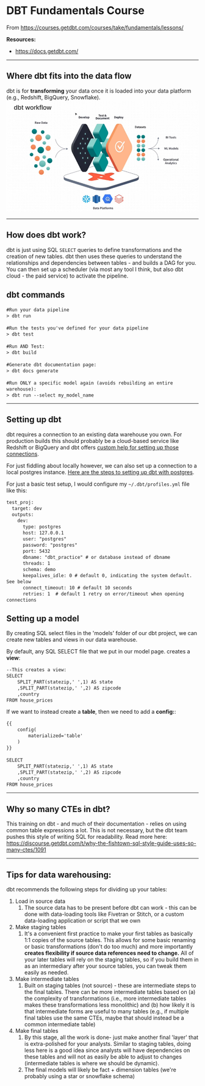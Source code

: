 # DBT Fundamentals Course

From https://courses.getdbt.com/courses/take/fundamentals/lessons/

**Resources:**
- https://docs.getdbt.com/

---

## Where dbt fits into the data flow
dbt is for **transforming** your data once it is loaded into your data platform (e.g., Redshift, BigQuery, Snowflake).
<img src="./media/dbt_workflow.png">

---

## How does dbt work?
dbt is just using SQL `SELECT` queries to define transformations and the creation of new tables. dbt then uses these queries to understand the relationships and dependencies between tables - and builds a DAG for you.
You can then set up a scheduler (via most any tool I think, but also dbt cloud - the paid service) to activate the pipeline.

## dbt commands
```
#Run your data pipeline
> dbt run

#Run the tests you've defined for your data pipeline
> dbt test

#Run AND Test:
> dbt build

#Generate dbt documentation page:
> dbt docs generate

#Run ONLY a specific model again (avoids rebuilding an entire warehouse):
> dbt run --select my_model_name
```

---

## Setting up dbt
dbt requires a connection to an existing data warehouse you own. For production builds this should probably be a cloud-based service like Redshift or BigQuery and dbt offers [custom help for setting up those connections](https://docs.getdbt.com/docs/supported-data-platforms).

For just fiddling about locally however, we can also set up a connection to a local postgres instance. [Here are the steps to setting up dbt with postgres](https://docs.getdbt.com/reference/warehouse-setups/postgres-setup).

For just a basic test setup, I would configure my `~/.dbt/profiles.yml` file like this:
```
test_proj:
  target: dev
  outputs:
    dev:
      type: postgres
      host: 127.0.0.1
      user: "postgres"
      password: "postgres"
      port: 5432
      dbname: "dbt_practice" # or database instead of dbname
      threads: 1
      schema: demo
      keepalives_idle: 0 # default 0, indicating the system default. See below
      connect_timeout: 10 # default 10 seconds
      retries: 1  # default 1 retry on error/timeout when opening connections
```

## Setting up a model
By creating SQL select files in the 'models' folder of our dbt project, we can create new tables and views in our data warehouse.

By default, any SQL SELECT file that we put in our model page. creates a **view**:
```
--This creates a view:
SELECT
    SPLIT_PART(statezip,' ',1) AS state
    ,SPLIT_PART(statezip,' ',2) AS zipcode
    ,country
FROM house_prices
```

If we want to instead create a **table**, then we need to add a **config:**:
```
{{
    config(
        materialized='table'
    )
}}

SELECT
    SPLIT_PART(statezip,' ',1) AS state
    ,SPLIT_PART(statezip,' ',2) AS zipcode
    ,country
FROM house_prices
```

---

## Why so many CTEs in dbt?
This training on dbt - and much of their documentation - relies on using common table expressions a lot.
This is not necessary, but the dbt team pushes this style of writing SQL for readability.
Read more here: https://discourse.getdbt.com/t/why-the-fishtown-sql-style-guide-uses-so-many-ctes/1091

---

## Tips for data warehousing:
dbt recommends the following steps for dividing up your tables:

1. Load in source data
   1. The source data has to be present before dbt can work - this can be done with data-loading tools like Fivetran or Stitch, or a custom data-loading application or script that we own
2. Make staging tables
   1. It's a convenient first practice to make your first tables as basically 1:1 copies of the source tables. This allows for some basic renaming or basic transformations (don't do too much) and more importantly **creates flexibility if source data references need to change.** All of your later tables will rely on the staging tables, so if you build them in as an intermediary after your source tables, you can tweak them easily as needed.
3. Make intermediate tables
   1. Built on staging tables (not source) - these are intermediate steps to the final tables. There can be more intermediate tables based on (a) the complexity of transformations (i.e., more intermediate tables makes these transformations less monolithic) and (b) how likely it is that intermediate forms are useful to many tables (e.g., if multiple final tables use the same CTEs, maybe that should instead be a common intermediate table)
4. Make final tables
   1. By this stage, all the work is done- just make another final 'layer' that is extra-polished for your analysts. Similar to staging tables, doing less here is a good idea since analysts will have dependencies on these tables and will not as easily be able to adjust to changes (intermediate tables is where we should be dynamic).
   2. The final models will likely be fact + dimension tables (we're probably using a star or snowflake schema)
